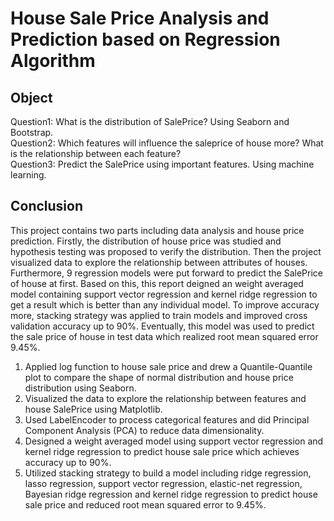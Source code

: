 # House Sale Price Analysis and Prediction based on Regression Algorithm

## Object
Question1: What is the distribution of SalePrice? Using Seaborn and Bootstrap.  
Question2: Which features will influence the saleprice of house more? What is the relationship between each feature?  
Question3: Predict the SalePrice using important features. Using machine learning.  

## Conclusion
This project contains two parts including data analysis and house price prediction. Firstly, the distribution of house price was studied and hypothesis testing was proposed to verify the distribution. Then the project visualized data to explore the relationship between attributes of houses. Furthermore, 9 regression models were put forward to predict the SalePrice of house at first. Based on this, this report deigned an weight averaged model containing support vector regression and kernel ridge regression to get a result which is better than any individual model. To improve accuracy more, stacking strategy was applied to train models and improved cross validation accuracy up to 90%. Eventually, this model was used to predict the sale price of house in test data which realized root mean squared error 9.45%.

1. Applied log function to house sale price and drew a Quantile-Quantile plot to compare the shape of normal distribution and house price distribution using Seaborn.
2. Visualized the data to explore the relationship between features and house SalePrice using Matplotlib.
3. Used LabelEncoder to process categorical features and did Principal Component Analysis (PCA) to reduce data dimensionality.
4. Designed a weight averaged model using support vector regression and kernel ridge regression to predict house sale price which achieves accuracy up to 90%.
5. Utilized stacking strategy to build a model including ridge regression, lasso regression, support vector regression, elastic-net regression, Bayesian ridge regression and kernel ridge regression to predict house sale price and reduced root mean squared error to 9.45%.

